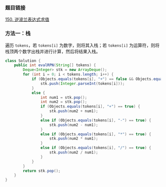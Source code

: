### 题目链接
[150. 逆波兰表达式求值](https://leetcode.cn/problems/evaluate-reverse-polish-notation)

### 方法一：栈
遍历 `tokens`，若 `tokens[i]` 为数字，则将其入栈；若 `tokens[i]` 为运算符，则将栈顶两个数字出栈并进行计算，然后将结果入栈。

```Java
class Solution {
    public int evalRPN(String[] tokens) {
        Deque<Integer> stk = new ArrayDeque();
        for (int i = 0; i < tokens.length; i++) {
            if (Objects.equals(tokens[i], "+") == false && Objects.equals(tokens[i], "-") == false && Objects.equals(tokens[i], "*") == false && Objects.equals(tokens[i], "/") == false) {
                stk.push(Integer.parseInt(tokens[i]));
            }
            else {
                int num1 = stk.pop();
                int num2 = stk.pop();
                if (Objects.equals(tokens[i], "+") == true) {
                    stk.push(num2 + num1);
                }
                else if (Objects.equals(tokens[i], "-") == true) {
                    stk.push(num2 - num1);
                }
                else if (Objects.equals(tokens[i], "*") == true) {
                    stk.push(num2 * num1);
                }
                else if (Objects.equals(tokens[i], "/") == true) {
                    stk.push(num2 / num1);
                }
            }
        }
        return stk.pop();
    }
}
```